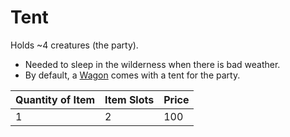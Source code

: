 # Tent

Holds ~4 creatures (the party).

- Needed to sleep in the wilderness when there is bad weather.
- By default, a [Wagon](../250%20Coins/Wagon.md) comes with a tent for the party.

| Quantity of Item | Item Slots | Price |
| ---------------- | ---------- | ----- |
| 1                | 2          | 100   |
